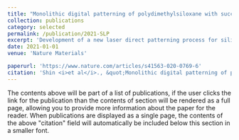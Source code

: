 ```yaml
---
title: "Monolithic digital patterning of polydimethylsiloxane with successive laser pyrolysis"
collection: publications
category: selected
permalink: /publication/2021-SLP
excerpt: 'Development of a new laser direct patterning process for silicone materials'
date: 2021-01-01
venue: 'Nature Materials'

paperurl: 'https://www.nature.com/articles/s41563-020-0769-6'
citation: 'Shin <i>et al</i>., &quot;Monolithic digital patterning of polydimethylsiloxane with successive laser pyrolysis,&quot; <i>Nat. Mater.</i>, 20, <b>2021</b>.'
---
```


The contents above will be part of a list of publications, if the user clicks the link for the publication than the contents of section will be rendered as a full page, allowing you to provide more information about the paper for the reader. When publications are displayed as a single page, the contents of the above "citation" field will automatically be included below this section in a smaller font.
